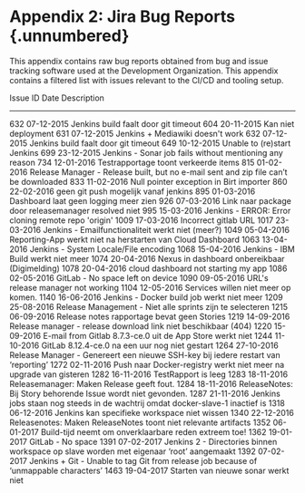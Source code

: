 # Appendix 2: Jira Bug Reports {.unnumbered}

This appendix contains raw bug reports obtained from bug and issue tracking
software used at the Development Organization. This appendix contains a filtered
list with issues relevant to the CI/CD and tooling setup.


Issue ID           Date            Description
---------------    --------        --------------------
632                07-12-2015      Jenkins build faalt door git timeout
604                20-11-2015      Kan niet deployment
631                07-12-2015      Jenkins + Mediawiki doesn't work
632                07-12-2015      Jenkins build faalt door git timeout
649                10-12-2015      Unable to (re)start Jenkins
699                23-12-2015      Jenkins - Sonar job fails without mentioning any reason
734                12-01-2016      Testrapportage toont verkeerde items
815                01-02-2016      Release Manager - Release built, but no e-mail sent and zip file can’t be downloaded
833                11-02-2016      Null pointer exception in Birt importer
860                22-02-2016      geen git push mogelijk vanaf jenkins
895                01-03-2016      Dashboard laat geen logging meer zien
926                07-03-2016      Link naar package door releasemanager resolved niet
995                15-03-2016      Jenkins - ERROR: Error cloning remote repo 'origin'
1009               17-03-2016      Incorrect gitlab URL
1017               23-03-2016      Jenkins - Emailfunctionaliteit werkt niet (meer?)
1049               05-04-2016      Reporting-App werkt niet na herstarten van Cloud Dashboard
1063               13-04-2016      Jenkins - System Locale/File encoding
1068               15-04-2016      Jenkins - IBM Build werkt niet meer
1074               20-04-2016      Nexus in dashboard onbereikbaar (Digimelding)
1078               20-04-2016      cloud dashboard not starting my app
1086               02-05-2016      GitLab - No space left on device
1090               09-05-2016      URL's release manager not working
1104               12-05-2016      Services willen niet meer op komen.
1140               16-06-2016      Jenkins - Docker build job werkt niet meer
1209               25-08-2016      Release Management - Niet alle sprints zijn te selecteren
1215               06-09-2016      Release notes rapportage bevat geen Stories
1219               14-09-2016      Release manager - release download link niet beschikbaar (404)
1220               15-09-2016      E-mail from Gitlab 8.7.3-ce.0 uit de App Store werkt niet
1244               11-10-2016      GitLab 8.12.4-ce.0 na een uur nog niet gestart
1264               27-10-2016      Release Manager - Genereert een nieuwe SSH-key bij iedere restart van ‘reporting’
1272               02-11-2016      Push naar Docker-registry werkt niet meer na upgrade van gisteren
1282               16-11-2016      TestRapport is leeg
1283               18-11-2016      Releasemanager: Maken Release geeft fout.
1284               18-11-2016      ReleaseNotes: Bij Story behorende Issue wordt niet gevonden.
1287               21-11-2016      Jenkins jobs staan nog steeds in de wachtrij omdat docker-slave-1 inactief is
1318               06-12-2016      Jenkins kan specifieke workspace niet wissen
1340               22-12-2016      Releasenotes: Maken ReleaseNotes toont niet relevante artifacts
1352               06-01-2017      Build-tijd neemt om onverklaarbare reden extreem toe!
1362               19-01-2017      GitLab - No space
1391               07-02-2017      Jenkins 2 - Directories binnen workspace op slave worden met eigenaar ‘root’ aangemaakt
1392               07-02-2017      Jenkins + Git - Unable to tag Git from release job because of ‘unmappable characters’
1463               19-04-2017      Starten van nieuwe sonar werkt niet
